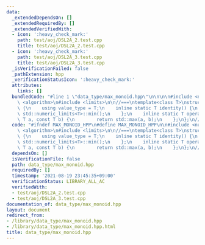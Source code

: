 ```yaml
---
data:
  _extendedDependsOn: []
  _extendedRequiredBy: []
  _extendedVerifiedWith:
  - icon: ':heavy_check_mark:'
    path: test/aoj/DSL2A_2.test.cpp
    title: test/aoj/DSL2A_2.test.cpp
  - icon: ':heavy_check_mark:'
    path: test/aoj/DSL2A_3.test.cpp
    title: test/aoj/DSL2A_3.test.cpp
  _isVerificationFailed: false
  _pathExtension: hpp
  _verificationStatusIcon: ':heavy_check_mark:'
  attributes:
    links: []
  bundledCode: "#line 1 \"data_type/max_monoid.hpp\"\n\n\n\n#include <numeric>\n#include\
    \ <algorithm>\n#include <limits>\n\n//===\ntemplate<class T>\nstruct MinMonoid\
    \ {\n    using value_type = T;\n    inline static T identity() {\n        return\
    \ std::numeric_limits<T>::min();\n    };\n    inline static T operation(const\
    \ T a, const T b) {\n        return std::max(a, b);\n    };\n};\n//===\n\n\n"
  code: "#ifndef MAX_MONOID_HPP\n#define MAX_MONOID_HPP\n\n#include <numeric>\n#include\
    \ <algorithm>\n#include <limits>\n\n//===\ntemplate<class T>\nstruct MinMonoid\
    \ {\n    using value_type = T;\n    inline static T identity() {\n        return\
    \ std::numeric_limits<T>::min();\n    };\n    inline static T operation(const\
    \ T a, const T b) {\n        return std::max(a, b);\n    };\n};\n//===\n\n#endif\n"
  dependsOn: []
  isVerificationFile: false
  path: data_type/max_monoid.hpp
  requiredBy: []
  timestamp: '2021-08-19 23:45:35+09:00'
  verificationStatus: LIBRARY_ALL_AC
  verifiedWith:
  - test/aoj/DSL2A_2.test.cpp
  - test/aoj/DSL2A_3.test.cpp
documentation_of: data_type/max_monoid.hpp
layout: document
redirect_from:
- /library/data_type/max_monoid.hpp
- /library/data_type/max_monoid.hpp.html
title: data_type/max_monoid.hpp
---
```

